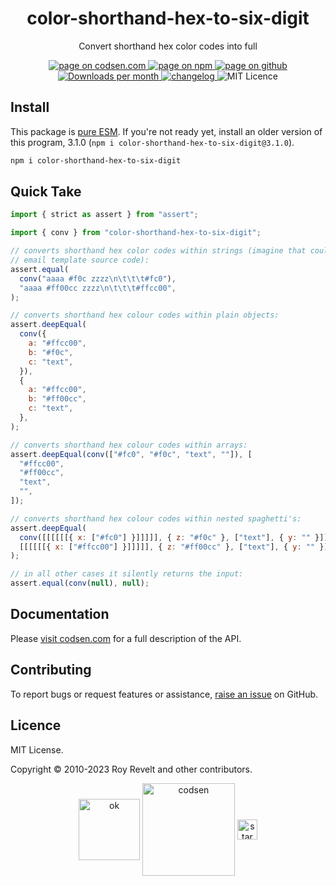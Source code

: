 <h1 align="center">color-shorthand-hex-to-six-digit</h1>

<p align="center">Convert shorthand hex color codes into full</p>

<p align="center">
  <a href="https://codsen.com/os/color-shorthand-hex-to-six-digit" rel="nofollow noreferrer noopener">
    <img src="https://img.shields.io/badge/-codsen-blue?style=flat-square" alt="page on codsen.com">
  </a>
  <a href="https://www.npmjs.com/package/color-shorthand-hex-to-six-digit" rel="nofollow noreferrer noopener">
    <img src="https://img.shields.io/badge/-npm-blue?style=flat-square" alt="page on npm">
  </a>
  <a href="https://github.com/codsen/codsen/tree/main/packages/color-shorthand-hex-to-six-digit" rel="nofollow noreferrer noopener">
    <img src="https://img.shields.io/badge/-github-blue?style=flat-square" alt="page on github">
  </a>
  <a href="https://npmcharts.com/compare/color-shorthand-hex-to-six-digit?interval=30" rel="nofollow noreferrer noopener" target="_blank">
    <img src="https://img.shields.io/npm/dm/color-shorthand-hex-to-six-digit.svg?style=flat-square" alt="Downloads per month">
  </a>
  <a href="https://codsen.com/os/color-shorthand-hex-to-six-digit/changelog" rel="nofollow noreferrer noopener">
    <img src="https://img.shields.io/badge/changelog-here-brightgreen?style=flat-square" alt="changelog">
  </a>
  <img src="https://img.shields.io/badge/licence-MIT-brightgreen.svg?style=flat-square" alt="MIT Licence">
</p>

## Install

This package is [pure ESM](https://gist.github.com/sindresorhus/a39789f98801d908bbc7ff3ecc99d99c). If you're not ready yet, install an older version of this program, 3.1.0 (`npm i color-shorthand-hex-to-six-digit@3.1.0`).

```bash
npm i color-shorthand-hex-to-six-digit
```

## Quick Take

```js
import { strict as assert } from "assert";

import { conv } from "color-shorthand-hex-to-six-digit";

// converts shorthand hex color codes within strings (imagine that could be
// email template source code):
assert.equal(
  conv("aaaa #f0c zzzz\n\t\t\t#fc0"),
  "aaaa #ff00cc zzzz\n\t\t\t#ffcc00",
);

// converts shorthand hex colour codes within plain objects:
assert.deepEqual(
  conv({
    a: "#ffcc00",
    b: "#f0c",
    c: "text",
  }),
  {
    a: "#ffcc00",
    b: "#ff00cc",
    c: "text",
  },
);

// converts shorthand hex colour codes within arrays:
assert.deepEqual(conv(["#fc0", "#f0c", "text", ""]), [
  "#ffcc00",
  "#ff00cc",
  "text",
  "",
]);

// converts shorthand hex colour codes within nested spaghetti's:
assert.deepEqual(
  conv([[[[[[{ x: ["#fc0"] }]]]]], { z: "#f0c" }, ["text"], { y: "" }]),
  [[[[[[{ x: ["#ffcc00"] }]]]]], { z: "#ff00cc" }, ["text"], { y: "" }],
);

// in all other cases it silently returns the input:
assert.equal(conv(null), null);
```

## Documentation

Please [visit codsen.com](https://codsen.com/os/color-shorthand-hex-to-six-digit/) for a full description of the API.

## Contributing

To report bugs or request features or assistance, [raise an issue](https://github.com/codsen/codsen/issues/new/choose) on GitHub.

## Licence

MIT License.

Copyright © 2010-2023 Roy Revelt and other contributors.

<p align="center"><img src="https://codsen.com/images/png-codsen-ok.png" width="98" alt="ok" align="center"> <img src="https://codsen.com/images/png-codsen-1.png" width="148" alt="codsen" align="center"> <img src="https://codsen.com/images/png-codsen-star-small.png" width="32" alt="star" align="center"></p>
